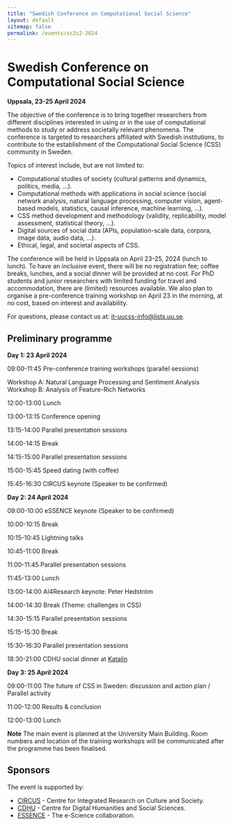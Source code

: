```yaml
---
title: "Swedish Conference on Computational Social Science"
layout: default
sitemap: false
permalink: /events/sc2s2-2024
---
```


# Swedish Conference on Computational Social Science

**Uppsala, 23-25 April 2024**

The objective of the conference is to bring together researchers from different disciplines interested in using or in the use of computational methods to study or address societally relevant phenomena. The conference is targeted to researchers affiliated with Swedish institutions, to contribute to the establishment of the Computational Social Science (CSS) community in Sweden.

Topics of interest include, but are not limited to:

 - Computational studies of society (cultural patterns and dynamics, politics, media, ...).
 - Computational methods with applications in social science (social network analysis, natural language processing, computer vision, agent-based models, statistics, causal inference, machine learning,  ...).
 - CSS method development and methodology (validity, replicability, model assessment, statistical theory,  ...).
 - Digital sources of social data (APIs, population-scale data, corpora, image data, audio data, ...).
 - Ethical, legal, and societal aspects of CSS.

The conference will be held in Uppsala on April 23-25, 2024 (lunch to lunch). To have an inclusive event, there will be no registration fee; coffee breaks, lunches, and a social dinner will be provided at no cost. For PhD students and junior researchers with limited funding for travel and accommodation, there are (limited) resources available. We also plan to organise a pre-conference training workshop on April 23 in the morning, at no cost, based on interest and availability.

For questions, please contact us at: it-uucss-info@lists.uu.se.

## Preliminary programme

**Day 1: 23 April 2024**

09:00-11:45 Pre-conference training workshops (parallel sessions)

Workshop A: Natural Language Processing and Sentiment Analysis
Workshop B: Analysis of Feature-Rich Networks

12:00-13:00 Lunch

13:00-13:15 Conference opening

13:15-14:00 Parallel presentation sessions

14:00-14:15 Break

14:15-15:00 Parallel presentation sessions

15:00-15:45 Speed dating (with coffee)

15:45-16:30 CIRCUS keynote (Speaker to be confirmed)

**Day 2: 24 April 2024**

09:00-10:00 eSSENCE keynote (Speaker to be confirmed)

10:00-10:15 Break

10:15-10:45 Lightning talks

10:45-11:00 Break

11:00-11:45 Parallel presentation sessions

11:45-13:00 Lunch

13:00-14:00 AI4Research keynote: Peter Hedström

14:00-14:30 Break (Theme: challenges in CSS)

14:30-15:15 Parallel presentation sessions

15:15-15:30 Break

15:30-16:30 Parallel presentation sessions

18:30-21:00 CDHU social dinner at [Katalin](https://www.katalin.com)

**Day 3: 25 April 2024**

09:00-11:00 The future of CSS in Sweden: discussion and action plan / Parallel activity

11:00-12:00 Results & conclusion

12:00-13:00 Lunch

**Note** The main event is planned at the University Main Building. Room numbers and location of the training workshops will be communicated after the programme has been finalised.

## Sponsors

The event is supported by:

 - [CIRCUS](https://www.humsam.uu.se/circus/?languageId=1) - Centre for Integrated Research on Culture and Society.
 - [CDHU](https://www.abm.uu.se/cdhu-eng) - Centre for Digital Humanities and Social Sciences.
 - [ESSENCE](https://essenceofescience.se) - The e-Science collaboration.

